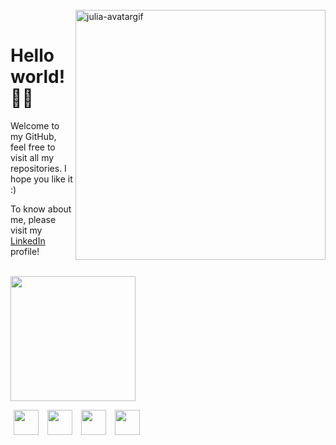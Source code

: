 <br>
<img align="right" height="400cm" src="https://user-images.githubusercontent.com/119365652/206827222-a1e5495f-af2f-4597-86cd-adc5cda8bd07.gif" alt="julia-avatargif">

<br>
<h1>Hello world! 👋🏻</h1>
<p>Welcome to my GitHub, feel free to visit all my repositories. I hope you like it :)</p>
<p>To know about me, please visit my <a href="https://www.linkedin.com/in/hijuliacs">LinkedIn</a> profile!</p>
<br>

<img align="center" height="200cm" src="https://github-readme-stats.vercel.app/api?username=hijuliacs&show_icons=true&theme=ocean_dark">
<br>

<img height="40cm" hspace="5" src="https://cdn.jsdelivr.net/gh/devicons/devicon/icons/html5/html5-original.svg"/> <img height="40cm" hspace="5" src="https://cdn.jsdelivr.net/gh/devicons/devicon/icons/css3/css3-original.svg"/> <img height="40cm" hspace="5" src="https://cdn.jsdelivr.net/gh/devicons/devicon/icons/figma/figma-original.svg"/> <img height="40cm" hspace="5" src="https://user-images.githubusercontent.com/119365652/206835865-fcf594ea-bd03-4d5d-acaf-c4a5c0c8cc67.png"/>
